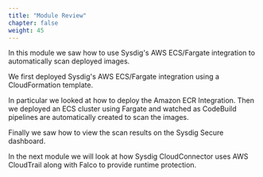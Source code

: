 ```yaml
---
title: "Module Review"
chapter: false
weight: 45
---
```


In this module we saw how to use Sysdig's AWS ECS/Fargate integration to automatically scan deployed images.

We first deployed Sysdig's AWS ECS/Fargate integration using a CloudFormation template.

In particular we looked at how to deploy the Amazon ECR Integration. Then we deployed an ECS cluster using Fargate and watched as CodeBuild pipelines are automatically created to scan the images.

Finally we saw how to view the scan results on the Sysdig Secure dashboard.

In the next module we will look at how Sysdig CloudConnector uses AWS CloudTrail along with Falco to provide runtime protection. 
